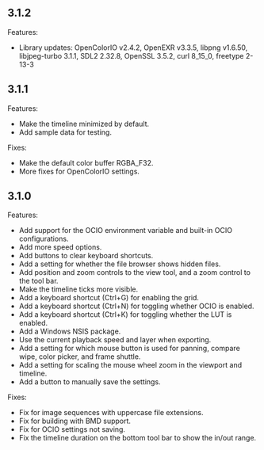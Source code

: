 ## 3.1.2

Features:
* Library updates: OpenColorIO v2.4.2, OpenEXR v3.3.5, libpng v1.6.50,
  libjpeg-turbo 3.1.1, SDL2 2.32.8, OpenSSL 3.5.2, curl 8_15_0, freetype 2-13-3


## 3.1.1

Features:
* Make the timeline minimized by default.
* Add sample data for testing.

Fixes:
* Make the default color buffer RGBA_F32.
* More fixes for OpenColorIO settings.


## 3.1.0

Features:
* Add support for the OCIO environment variable and built-in OCIO configurations.
* Add more speed options.
* Add buttons to clear keyboard shortcuts.
* Add a setting for whether the file browser shows hidden files.
* Add position and zoom controls to the view tool, and a zoom control to the tool bar.
* Make the timeline ticks more visible.
* Add a keyboard shortcut (Ctrl+G) for enabling the grid.
* Add a keyboard shortcut (Ctrl+N) for toggling whether OCIO is enabled.
* Add a keyboard shortcut (Ctrl+K) for toggling whether the LUT is enabled.
* Add a Windows NSIS package.
* Use the current playback speed and layer when exporting.
* Add a setting for which mouse button is used for panning, compare wipe, color picker, and frame shuttle.
* Add a setting for scaling the mouse wheel zoom in the viewport and timeline.
* Add a button to manually save the settings.

Fixes:
* Fix for image sequences with uppercase file extensions.
* Fix for building with BMD support.
* Fix for OCIO settings not saving.
* Fix the timeline duration on the bottom tool bar to show the in/out range.
